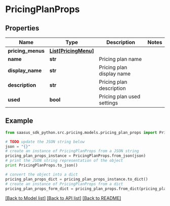 # PricingPlanProps


## Properties

Name | Type | Description | Notes
------------ | ------------- | ------------- | -------------
**pricing_menus** | [**List[PricingMenu]**](PricingMenu.md) |  | 
**name** | **str** | Pricing plan name | 
**display_name** | **str** | Pricing plan display name | 
**description** | **str** | Pricing plan description | 
**used** | **bool** | Pricing plan used settings | 

## Example

```python
from saasus_sdk_python.src.pricing.models.pricing_plan_props import PricingPlanProps

# TODO update the JSON string below
json = "{}"
# create an instance of PricingPlanProps from a JSON string
pricing_plan_props_instance = PricingPlanProps.from_json(json)
# print the JSON string representation of the object
print PricingPlanProps.to_json()

# convert the object into a dict
pricing_plan_props_dict = pricing_plan_props_instance.to_dict()
# create an instance of PricingPlanProps from a dict
pricing_plan_props_form_dict = pricing_plan_props.from_dict(pricing_plan_props_dict)
```
[[Back to Model list]](../README.md#documentation-for-models) [[Back to API list]](../README.md#documentation-for-api-endpoints) [[Back to README]](../README.md)


